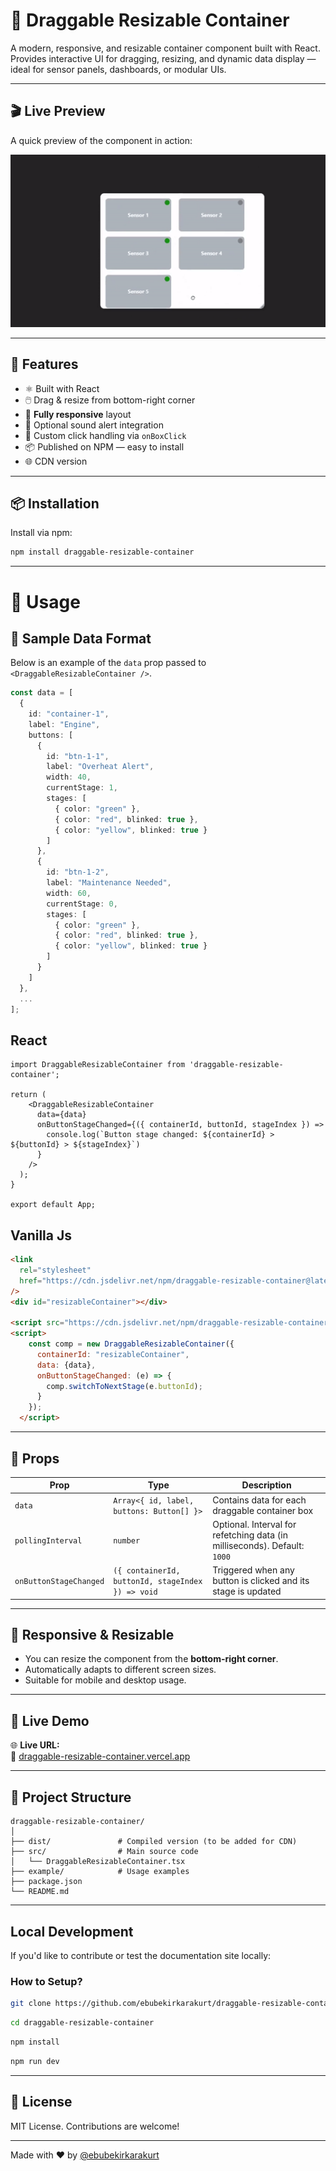 # 📐 Draggable Resizable Container

A modern, responsive, and resizable container component built with React.  
Provides interactive UI for dragging, resizing, and dynamic data display — ideal for sensor panels, dashboards, or modular UIs.

---

## 🎬 Live Preview

A quick preview of the component in action:

![Draggable Resizable Container Demo](./docs/public/demo.gif)

---

## 🚀 Features

- ⚛️ Built with React
- 🖱️ Drag & resize from bottom-right corner
- 📱 **Fully responsive** layout
- 🔔 Optional sound alert integration
- 🎯 Custom click handling via `onBoxClick`
- 📦 Published on NPM — easy to install
- 🌐 CDN version

---

## 📦 Installation

Install via npm:

```bash
npm install draggable-resizable-container
```

---

# 🔧 Usage

## 🔰 Sample Data Format

Below is an example of the `data` prop passed to `<DraggableResizableContainer />`.

```ts
const data = [
  {
    id: "container-1",
    label: "Engine",
    buttons: [
      {
        id: "btn-1-1",
        label: "Overheat Alert",
        width: 40,
        currentStage: 1,
        stages: [
          { color: "green" },
          { color: "red", blinked: true },
          { color: "yellow", blinked: true }
        ]
      },
      {
        id: "btn-1-2",
        label: "Maintenance Needed",
        width: 60,
        currentStage: 0,
        stages: [
          { color: "green" },
          { color: "red", blinked: true },
          { color: "yellow", blinked: true }
        ]
      }
    ]
  },
  ...
];
```

## React

```tsx
import DraggableResizableContainer from 'draggable-resizable-container';

return (
    <DraggableResizableContainer
      data={data}
      onButtonStageChanged={({ containerId, buttonId, stageIndex }) =>
        console.log(`Button stage changed: ${containerId} > ${buttonId} > ${stageIndex}`)
      }
    />
  );
}

export default App;
```
## Vanilla Js

```html
<link
  rel="stylesheet"
  href="https://cdn.jsdelivr.net/npm/draggable-resizable-container@latest/dist/draggable-resizable-component.css"
/>
<div id="resizableContainer"></div>

<script src="https://cdn.jsdelivr.net/npm/draggable-resizable-container@latest/dist/draggable-resizable-component.js"></script>
<script>
    const comp = new DraggableResizableContainer({
      containerId: "resizableContainer",
      data: {data},
      onButtonStageChanged: (e) => {
        comp.switchToNextStage(e.buttonId);
      }
    });
  </script>
```

---

## 🧱 Props

| Prop                   | Type                                              | Description                                                              |
| ---------------------- | ------------------------------------------------- | ------------------------------------------------------------------------ |
| `data`                 | `Array<{ id, label, buttons: Button[] }>`         | Contains data for each draggable container box                           |
| `pollingInterval`      | `number`                                          | Optional. Interval for refetching data (in milliseconds). Default: `1000` |                    |
| `onButtonStageChanged` | `({ containerId, buttonId, stageIndex }) => void` | Triggered when any button is clicked and its stage is updated           |

---

## 📐 Responsive & Resizable

- You can resize the component from the **bottom-right corner**.
- Automatically adapts to different screen sizes.
- Suitable for mobile and desktop usage.

---

## 🧪 Live Demo

🌐 **Live URL:**  
🔗 [draggable-resizable-container.vercel.app](https://draggable-resizable-container.vercel.app)


---

## 📁 Project Structure

```
draggable-resizable-container/
│
├── dist/               # Compiled version (to be added for CDN)
├── src/                # Main source code
│   └── DraggableResizableContainer.tsx
├── example/            # Usage examples
├── package.json
└── README.md
```

---

##  Local Development

If you'd like to contribute or test the documentation site locally:

### How to Setup?

```bash
git clone https://github.com/ebubekirkarakurt/draggable-resizable-container.git
```
```bash
cd draggable-resizable-container
```
```bash
npm install
```
```bash
npm run dev
```

---

## 📜 License

MIT License. Contributions are welcome!

---

Made with ❤️ by [@ebubekirkarakurt](https://github.com/ebubekirkarakurt)
